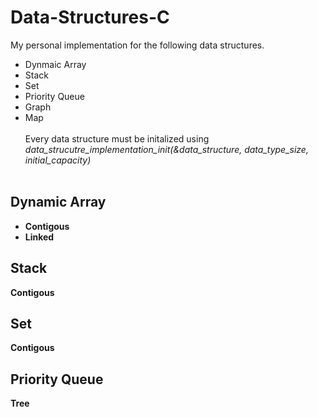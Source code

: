 # Data-Structures-C
My personal implementation for the following data structures. 
* Dynmaic Array
* Stack
* Set
* Priority Queue
* Graph
* Map <br/><br/>
Every data structure must be initalized using _data_strucutre_implementation_init(&data_structure, data_type_size, initial_capacity)_<br/><br/>

## Dynamic Array
* **Contigous**
* **Linked**

## Stack
**Contigous**

## Set
**Contigous**

## Priority Queue
**Tree**

